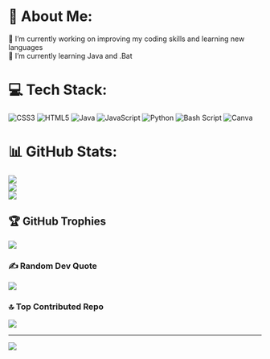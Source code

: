 # 💫 About Me:
🔭 I’m currently working on improving my coding skills and learning new languages<br>🌱 I’m currently learning Java and .Bat


# 💻 Tech Stack:
![CSS3](https://img.shields.io/badge/css3-%231572B6.svg?style=for-the-badge&logo=css3&logoColor=white) ![HTML5](https://img.shields.io/badge/html5-%23E34F26.svg?style=for-the-badge&logo=html5&logoColor=white) ![Java](https://img.shields.io/badge/java-%23ED8B00.svg?style=for-the-badge&logo=openjdk&logoColor=white) ![JavaScript](https://img.shields.io/badge/javascript-%23323330.svg?style=for-the-badge&logo=javascript&logoColor=%23F7DF1E) ![Python](https://img.shields.io/badge/python-3670A0?style=for-the-badge&logo=python&logoColor=ffdd54) ![Bash Script](https://img.shields.io/badge/bash_script-%23121011.svg?style=for-the-badge&logo=gnu-bash&logoColor=white) ![Canva](https://img.shields.io/badge/Canva-%2300C4CC.svg?style=for-the-badge&logo=Canva&logoColor=white)

# 📊 GitHub Stats:
![](https://github-readme-stats.vercel.app/api?username=Mike7581&theme=dark&hide_border=true&include_all_commits=true&count_private=false)<br/>
![](https://streak-stats.demolab.com/?user=Mike7581&theme=dark&hide_border=true)<br/>
![](https://github-readme-stats.vercel.app/api/top-langs/?username=Mike7581&theme=dark&hide_border=true&include_all_commits=true&count_private=false&layout=compact)

## 🏆 GitHub Trophies
![](https://github-profile-trophy.vercel.app/?username=Mike7581&theme=radical&no-frame=false&no-bg=true&margin-w=4)

### ✍️ Random Dev Quote
![](https://quotes-github-readme.vercel.app/api?type=horizontal&theme=radical)

### 🔝 Top Contributed Repo
![](https://github-contributor-stats.vercel.app/api?username=Mike7581&limit=5&theme=dark&combine_all_yearly_contributions=true)

---
[![](https://visitcount.itsvg.in/api?id=Mike7581&icon=0&color=0)](https://visitcount.itsvg.in)

<!-- Proudly created with GPRM ( https://gprm.itsvg.in ) -->


